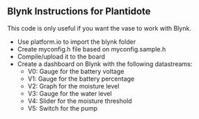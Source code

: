 ## Blynk Instructions for Plantidote

This code is only useful if you want the vase to work with Blynk.

- Use platform.io to import the blynk folder
- Create myconfig.h file based on myconfig.sample.h
- Compile/upload it to the board
- Create a dashboard on Blynk with the following datastreams:
  - V0: Gauge for the battery voltage
  - V1: Gauge for the battery percentage
  - V2: Graph for the moisture level
  - V3: Gauge for the water level
  - V4: Slider for the moisture threshold
  - V5: Switch for the pump
